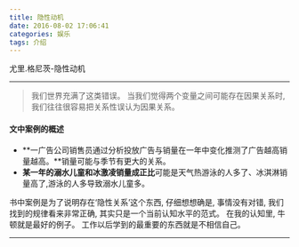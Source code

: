 ```yaml
---
title: 隐性动机
date: 2016-08-02 17:06:41
categories: 娱乐
tags: 介绍
---
```

尤里.格尼茨-隐性动机
<!--more-->
---
> 我们世界充满了这类错误。 当我们觉得两个变量之间可能存在因果关系时, 我们往往很容易把关系性误认为因果关系。

#### 文中案例的概述
+ **一广告公司销售员通过分析投放广告与销量在一年中变化推测了广告越高销量越高。**销量可能与季节有更大的关系。
+ **某一年的溺水儿童和冰激凌销量成正比**可能是天气热游泳的人多了、冰淇淋销量高了,游泳的人多导致溺水儿童多。

书中案例是为了说明存在‘隐性关系’这个东西, 仔细想想确是, 事情没有对错, 我们找到的规律看来非常正确, 其实只是一个当前认知水平的范式。 
在我的认知里, 牛顿就是最好的例子。 工作以后学到的最重要的东西就是不相信自己。

---
